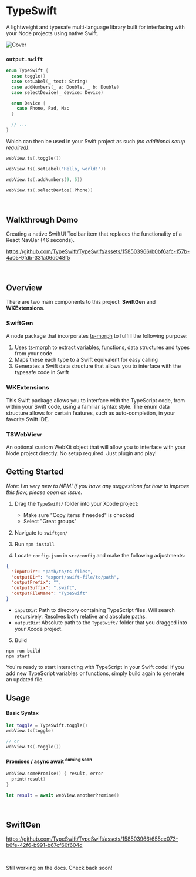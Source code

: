# TypeSwift
A lightweight and typesafe multi-language library built for interfacing with your Node projects using native Swift.

![Cover](https://github.com/TypeSwift/TypeSwift/assets/158503966/ad793b15-ae1d-461e-b4a6-600470474de5)

### `output.swift`

```swift
enum TypeSwift {
  case toggle()
  case setLabel(_ text: String)
  case addNumbers(_ a: Double, _ b: Double)
  case selectDevice(_ device: Device)

  enum Device {
    case Phone, Pad, Mac
  }

  // ...
}
```

Which can then be used in your Swift project as such _(no additional setup required)_:

```swift
webView.ts(.toggle())

webView.ts(.setLabel("Hello, world!"))

webView.ts(.addNumbers(9, 5))

webView.ts(.selectDevice(.Phone))
```

<p>&nbsp;</p>

## Walkthrough Demo

Creating a native SwiftUI Toolbar item that replaces the functionality of a React NavBar (46 seconds).

https://github.com/TypeSwift/TypeSwift/assets/158503966/b0bf6afc-157b-4a05-9fdb-331a06d048f5

<p>&nbsp;</p>

## Overview

There are two main components to this project: **SwiftGen** and **WKExtensions**.

### SwiftGen

A node package that incorporates [ts-morph](https://github.com/dsherret/ts-morph) to fulfill the following purpose:

1. Uses [ts-morph](https://github.com/dsherret/ts-morph) to extract variables, functions, data structures and types from your code
2. Maps these each type to a Swift equivalent for easy calling
3. Generates a Swift data structure that allows you to interface with the typesafe code in Swift

### WKExtensions

This Swift package allows you to interface with the TypeScript code, from within your Swift code, using a familiar syntax style. The enum data structure allows for certain features, such as auto-completion, in your favorite Swift IDE.

### TSWebView

An optional custom WebKit object that will allow you to interface with your Node project directly. No setup required. Just plugin and play!

## Getting Started

*Note: I'm very new to NPM! If you have any suggestions for how to improve this flow, please open an issue.*

1. Drag the `TypeSwift/` folder into your Xcode project:

   - Make sure "Copy items if needed" is checked
   - Select "Great groups"

2. Navigate to `swiftgen/`
3. Run `npm install`
4. Locate `config.json` in `src/config` and make the following adjustments:

```json
{
  "inputDir": "path/to/ts-files",
  "outputDir": "export/swift-file/to/path",
  "outputPrefix": "",
  "outputSuffix": ".swift",
  "outputFileName": "TypeSwift"
}
```

- `inputDir`: Path to directory containing TypeScript files. Will search recursively. Resolves both relative and absolute paths.
- `outputDir`: Absolute path to the `TypeSwift/` folder that you dragged into your Xcode project.

5. Build

```npm
npm run build
npm start
```

You're ready to start interacting with TypeScript in your Swift code! If you add new TypeScript variables or functions, simply build again to generate an updated file.

## Usage

#### Basic Syntax

```swift
let toggle = TypeSwift.toggle()
webView.ts(toggle)

// or
webView.ts(.toggle())
```

#### Promises / async await <sup>coming soon</sup>

```swift
webView.somePromise() { result, error
  print(result)
}

let result = await webView.anotherPromise()
```

<p>&nbsp;</p>

## SwiftGen

https://github.com/TypeSwift/TypeSwift/assets/158503966/655ce073-b6fe-42f6-b991-b67cf60f604d

<p>&nbsp;</p>

Still working on the docs. Check back soon!

<p>&nbsp;</p>
